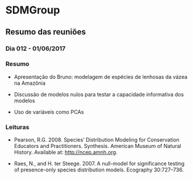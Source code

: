 # SDMGroup

## Resumo das reuniões

### Dia 012 - 01/06/2017

### Resumo

- Apresentação do Bruno: modelagem de espécies de lenhosas da vázea na Amazônia

- Discussão de modelos nulos para testar a capacidade informativa dos modelos

- Uso de variáveis como PCAs

### Leituras

- Pearson, R.G. 2008. Species’ Distribution Modeling for Conservation Educators and Practitioners. Synthesis. American Museum of Natural History. Available at: http://ncep.amnh.org.

- Raes, N., and H. ter Steege. 2007. A null-model for significance testing of presence-only species distribution models. Ecography 30:727–736.
